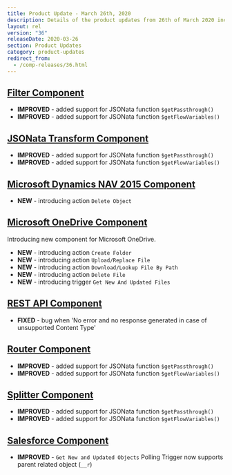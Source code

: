 ```yaml
---
title: Product Update - March 26th, 2020
description: Details of the product updates from 26th of March 2020 including the Component Sprint release v36.
layout: rel
version: "36"
releaseDate: 2020-03-26
section: Product Updates
category: product-updates
redirect_from:
  - /comp-releases/36.html
---
```


## [Filter Component](/components/filter)

*   **IMPROVED** - added support for JSONata function `$getPassthrough()`
*   **IMPROVED** - added support for JSONata function `$getFlowVariables()`

## [JSONata Transform Component](/components/jsonata)

*   **IMPROVED** - added support for JSONata function `$getPassthrough()`
*   **IMPROVED** - added support for JSONata function `$getFlowVariables()`

## [Microsoft Dynamics NAV 2015 Component](/components/microsoft-dynamics-nav-odata/)

*   **NEW** - introducing action `Delete Object`

## [Microsoft OneDrive Component](/components/onedrive/)

Introducing new component for Microsoft OneDrive.

*   **NEW** - introducing action `Create Folder`
*   **NEW** - introducing action `Upload/Replace File`
*   **NEW** - introducing action `Download/Lookup File By Path`
*   **NEW** - introducing action `Delete File`
*   **NEW** - introducing trigger `Get New And Updated Files`

## [REST API Component](/components/rest-api/)

*   **FIXED** - bug when 'No error and no response generated in case of unsupported Content Type'

## [Router Component](/components/router)

*   **IMPROVED** - added support for JSONata function `$getPassthrough()`
*   **IMPROVED** - added support for JSONata function `$getFlowVariables()`

## [Splitter Component](/components/splitter)

*   **IMPROVED** - added support for JSONata function `$getPassthrough()`
*   **IMPROVED** - added support for JSONata function `$getFlowVariables()`

## [Salesforce Component](/components/salesforce/)

*   **IMPROVED** - `Get New and Updated Objects` Polling Trigger now supports parent related object (`__r`)
